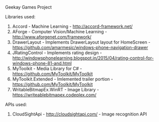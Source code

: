 
Geekay Games Project

Libraries used:
  1) Accord - Machine Learning - http://accord-framework.net/
  2) AForge - Computer Vision/Machine Learning - http://www.aforgenet.com/framework/
  3) DrawerLayout - Implements DrawerLayout layout for HomeScreen - https://github.com/amarmesic/windows-phone-navigation-drawer
  4) JRatingControl - Implements rating design - http://windowsphonelearning.blogspot.in/2015/04/rating-control-for-windows-phone-81-and.html
  5) MyToolkit - Media Library for C# - https://github.com/MyToolkit/MyToolkit
  6) MyToolkit.Extended - Imlemented trailer portion - https://github.com/MyToolkit/MyToolkit
  7) WritableBitmapEx.WinRT - Image Library - https://writeablebitmapex.codeplex.com/
  
APIs used:
  1) CloudSightApi - http://cloudsightapi.com/ - Image recognition API
